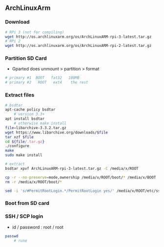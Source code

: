 ArchLinuxArm
---

### Download
```sh
# RPi 3 (not for compiling)
wget http://os.archlinuxarm.org/os/ArchLinuxARM-rpi-3-latest.tar.gz
# RPi 2
wget http://os.archlinuxarm.org/os/ArchLinuxARM-rpi-2-latest.tar.gz
```

### Partition SD Card
- Gparted does unmount > partition > format
```sh
# primary #1  BOOT   fat32   100MB  
# primary #2   ROOT   ext4    the rest
```

### Extract files  
```sh
# bsdtar
apt-cache policy bsdtar
	# version 3.3+
apt install bsdtar
	# otherwise make install
file=libarchive-3.3.2.tar.gz
wget https://www.libarchive.org/downloads/$file
tar xzf $file
cd ${file/.tar.gz}
./configure
make
sudo make install

# extract
bsdtar xpvf ArchLinuxARM-rpi-3-latest.tar.gz -C /media/x/ROOT

cp -r --no-preserve=mode,ownership /media/x/ROOT/boot/* /media/x/BOOT
rm -r /media/x/ROOT/boot/*

sed -i 's/#PermitRootLogin.*/PermitRootLogin yes/' /media/x/ROOT/etc/ssh/sshd_config
```

### Boot from SD card

### SSH / SCP login  
- id / password : root / root
```sh
passwd
	# rune
```
